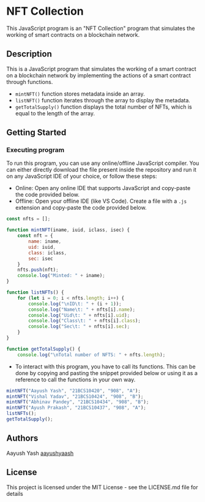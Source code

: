 # NFT Collection

This JavaScript program is an "NFT Collection" program that simulates the working of smart contracts on a blockchain network.

## Description

This is a JavaScript program that simulates the working of a smart contract on a blockchain network by implementing the actions of a smart contract through functions.

* `mintNFT()` function stores metadata inside an array.
* `listNFT()` function iterates through the array to display the metadata.
* `getTotalSupply()` function displays the total number of NFTs, which is equal to the length of the array.

## Getting Started

### Executing program

To run this program, you can use any online/offline JavaScript compiler. You can either directly download the file present inside the repository and run it on any JavaScript IDE of your choice, or follow these steps:

* Online: Open any online IDE that supports JavaScript and copy-paste the code provided below.
* Offline: Open your offline IDE (like VS Code). Create a file with a `.js` extension and copy-paste the code provided below.

```javascript
const nfts = [];

function mintNFT(iname, iuid, iclass, isec) {
    const nft = {
        name: iname,
        uid: iuid,
        class: iclass,
        sec: isec
    }
    nfts.push(nft);
    console.log("Minted: " + iname);
}

function listNFTs() {
    for (let i = 0; i < nfts.length; i++) {
        console.log("\nID\t: " + (i + 1));
        console.log("Name\t: " + nfts[i].name);
        console.log("Uid\t: " + nfts[i].uid);
        console.log("Class\t: " + nfts[i].class);
        console.log("Sec\t: " + nfts[i].sec);
    }
}

function getTotalSupply() {
    console.log("\nTotal number of NFTS: " + nfts.length);

```

* To interact with this program, you have to call its functions. This can be done by copying and pasting the snippet provided below or using it as a reference to call the functions in your own way.

```javascript
mintNFT("Aayush Yash", "21BCS10420", "908", "A");
mintNFT("Vishal Yadav", "21BCS10424", "908", "B");
mintNFT("Abhinav Pandey", "21BCS10434", "908", "B");
mintNFT("Ayush Prakash", "21BCS10437", "908", "A");
listNFTs();
getTotalSupply();
```

## Authors

Aayush Yash
[aayushyaash](aayushyaash@gmail.com "aayushyaash@gmail.com")

## License

This project is licensed under the MIT License - see the LICENSE.md file for details
